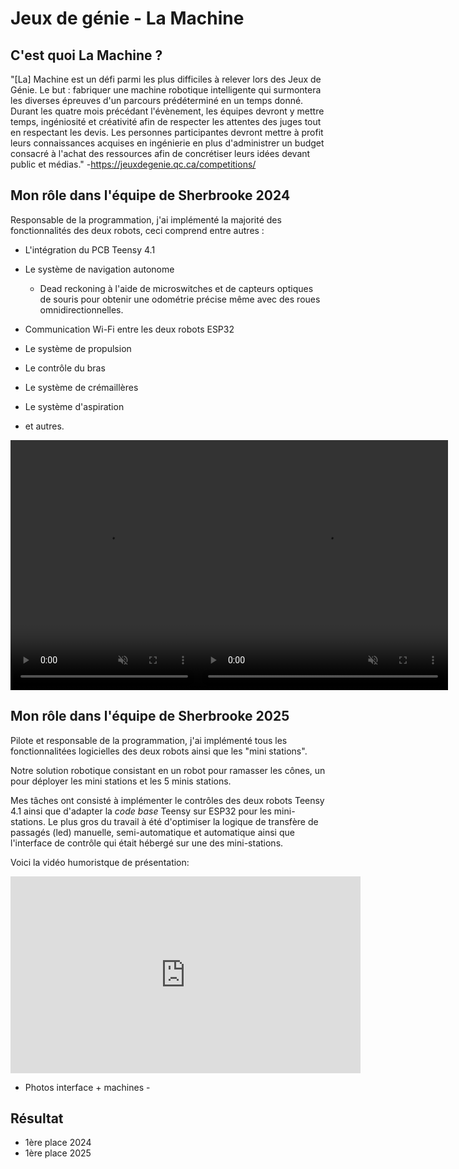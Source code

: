 # Jeux de génie - La Machine

## C'est quoi La Machine ?

"[La] Machine est un défi parmi les plus difficiles à relever lors des Jeux de Génie. Le but : fabriquer une machine robotique intelligente qui surmontera les diverses épreuves d'un parcours prédéterminé en un temps donné. Durant les quatre mois précédant l'évènement, les équipes devront y mettre temps, ingéniosité et créativité afin de respecter les attentes des juges tout en respectant les devis. Les personnes participantes devront mettre à profit leurs connaissances acquises en ingénierie en plus d'administrer un budget consacré à l'achat des ressources afin de concrétiser leurs idées devant public et médias." -<https://jeuxdegenie.qc.ca/competitions/>

## Mon rôle dans l'équipe de Sherbrooke 2024

Responsable de la programmation, j'ai implémenté la majorité des fonctionnalités des deux robots, ceci comprend entre autres :

- L'intégration du PCB Teensy 4.1
- Le système de navigation autonome

  - Dead reckoning à l'aide de microswitches et de capteurs optiques de souris pour obtenir une odométrie précise même avec des roues omnidirectionnelles.

- Communication Wi-Fi entre les deux robots ESP32

- Le système de propulsion

- Le contrôle du bras

- Le système de crémaillères
- Le système d'aspiration
- et autres.

<div style="display: flex; align-items: center;">
<video width="300" height="400" controls="" muted=""><source src="media/jdg_video1.mp4" type="video/mp4"> Your browser does not support videos. </video>
<video width="400" height="400" controls="" muted=""><source src="media/jdg_video_scene.m4v" type="video/mp4"> Your browser does not support videos. </video>
</div>

## Mon rôle dans l'équipe de Sherbrooke 2025

Pilote et responsable de la programmation, j'ai implémenté tous les fonctionnalitées logicielles des deux robots ainsi que les "mini stations".

Notre solution robotique consistant en un robot pour ramasser les cônes, un pour déployer les mini stations et les 5 minis stations.

Mes tâches ont consisté à implémenter le contrôles des deux robots Teensy 4.1 ainsi que d'adapter la _code base_ Teensy sur ESP32 pour les mini-stations. Le plus gros du travail à été d'optimiser la logique de transfère de passagés (led) manuelle, semi-automatique et automatique ainsi que l'interface de contrôle qui était hébergé sur une des mini-stations.

Voici la vidéo humoristque de présentation:

<iframe width="560" height="315" src="https://youtu.be/i9OlbP5M6kw?si=4Oal1ROzuvUyzO4H&amp;t=177" frameborder="0" allowfullscreen="">
</iframe>

- Photos interface + machines -

## Résultat

- 1ère place 2024
- 1ère place 2025
